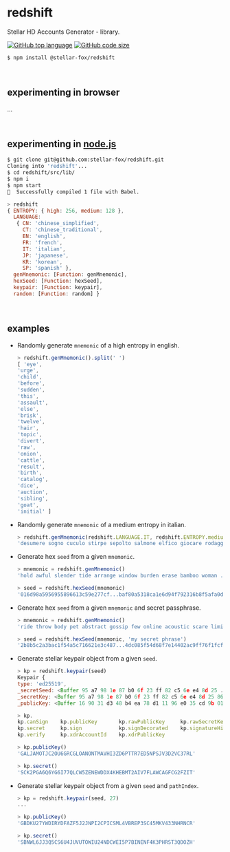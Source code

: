 # redshift

Stellar HD Accounts Generator - library.

[![GitHub top language](https://img.shields.io/github/languages/top/stellar-fox/redshift.svg)](https://github.com/stellar-fox/redshift)
[![GitHub code size](https://img.shields.io/github/languages/code-size/stellar-fox/redshift.svg)](https://github.com/stellar-fox/redshift)

```bash
$ npm install @stellar-fox/redshift
```

<br />




## experimenting in browser

...

<br />




## experimenting in [node.js](https://nodejs.org/)

```bash
$ git clone git@github.com:stellar-fox/redshift.git
Cloning into 'redshift'...
$ cd redshift/src/lib/
$ npm i
$ npm start
🎉  Successfully compiled 1 file with Babel.
```

```javascript
> redshift
{ ENTROPY: { high: 256, medium: 128 },
  LANGUAGE:
   { CN: 'chinese_simplified',
     CT: 'chinese_traditional',
     EN: 'english',
     FR: 'french',
     IT: 'italian',
     JP: 'japanese',
     KR: 'korean',
     SP: 'spanish' },
  genMnemonic: [Function: genMnemonic],
  hexSeed: [Function: hexSeed],
  keypair: [Function: keypair],
  random: [Function: random] }
```

<br />




## examples

* Randomly generate `mnemonic` of a high entropy in english.

    ```javascript
    > redshift.genMnemonic().split(' ')
    [ 'eye',
    'urge',
    'child',
    'before',
    'sudden',
    'this',
    'assault',
    'else',
    'brisk',
    'twelve',
    'hair',
    'topic',
    'divert',
    'raw',
    'onion',
    'cattle',
    'result',
    'birth',
    'catalog',
    'dice',
    'auction',
    'sibling',
    'goat',
    'initial' ]
    ```


* Randomly generate `mnemonic` of a medium entropy in italian.

    ```javascript
    > redshift.genMnemonic(redshift.LANGUAGE.IT, redshift.ENTROPY.medium)
    'desumere sogno cuculo stirpe sepolto salmone elfico giocare rodaggio ...'
    ```


* Generate hex `seed` from a given `mnemonic`.

    ```javascript
    > mnemonic = redshift.genMnemonic()
    'hold awful slender tide arrange window burden erase bamboo woman ...'

    > seed = redshift.hexSeed(mnemonic)
    '016d98a5956955896613c59e277cf...baf80a5318ca1e6d94f792316b8f5afa0d8f2dc6'
    ```


* Generate hex `seed` from a given `mnemonic` and secret passphrase.

    ```javascript
    > mnemonic = redshift.genMnemonic()
    'ride throw body pet abstract gossip few online acoustic scare limit ...'

    > seed = redshift.hexSeed(mnemonic, 'my secret phrase')
    '2b8b5c2a3bac1f54a5c716621e3c487...4dc085f54d68f7e14402ac9ff76f1fcf92096e'
    ```


* Generate stellar keypair object from a given `seed`.

    ```javascript
    > kp = redshift.keypair(seed)
    Keypair {
    type: 'ed25519',
    _secretSeed: <Buffer 95 a7 98 1e 87 b0 6f 23 ff 82 c5 6e e4 8d 25 ... >,
    _secretKey: <Buffer 95 a7 98 1e 87 b0 6f 23 ff 82 c5 6e e4 8d 25 86 ... >,
    _publicKey: <Buffer 16 90 31 d3 48 b4 ea 78 d1 11 96 e0 35 cd 9b 01 ... > }

    > kp.
    kp.canSign    kp.publicKey       kp.rawPublicKey     kp.rawSecretKey
    kp.secret     kp.sign            kp.signDecorated    kp.signatureHint
    kp.verify     kp.xdrAccountId    kp.xdrPublicKey

    > kp.publicKey()
    'GALJAMOTJC2OU6GRCGLOANONTMAVHI3ZD6PTTR7ED5NPSJV3D2VC37RL'

    > kp.secret()
    'SCK2PGA6Q6YG6I77QLCW5ZENEWDDX4KHEBMT2AIV7FLAWCAGFCG2FZIT'
    ```


* Generate stellar keypair object from a given `seed` and `pathIndex`.

    ```javascript
    > kp = redshift.keypair(seed, 27)
    ...

    > kp.publicKey()
    'GBDKU27YWDIRYDFAZF5J2JNPI2CPICSML4VBREP3SC45MKV433NHRNCR'

    > kp.secret()
    'SBNWL6JJ3Q5CS6U4JUVUTOWIU24NDCWEI5P7BINENF4K3PHRST3QDOZH'
    ```
